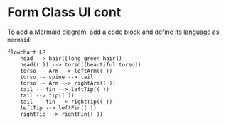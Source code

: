 # Form Class UI cont

To add a Mermaid diagram, add a code block and define its language as `mermaid`:

```mermaid
flowchart LR
    head --> hair([long green hair])
    head(( )) --> torso([beautiful torso])
    torso -- Arm --> leftArm(( ))
    torso -- spine --> tail
    torso -- Arm --> rightArm(( ))
    tail -- fin --> leftTip(( ))
    tail --> tip(( ))
    tail -- fin --> rightTip(( ))
    leftTip --> leftFin(( ))
    rightTip --> rightFin(( ))
```